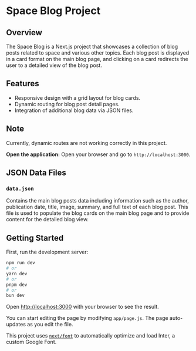 # Space Blog Project

## Overview
The Space Blog is a Next.js project that showcases a collection of blog posts related to space and various other topics. Each blog post is displayed in a card format on the main blog page, and clicking on a card redirects the user to a detailed view of the blog post.

## Features
- Responsive design with a grid layout for blog cards.
- Dynamic routing for blog post detail pages.
- Integration of additional blog data via JSON files.

## Note
Currently, dynamic routes are not working correctly in this project. 

**Open the application:**
    Open your browser and go to `http://localhost:3000`.

## JSON Data Files
### `data.json`
Contains the main blog posts data including information such as the author, publication date, title, image, summary, and full text of each blog post. This file is used to populate the blog cards on the main blog page and to provide content for the detailed blog view.

## Getting Started

First, run the development server:

```bash
npm run dev
# or
yarn dev
# or
pnpm dev
# or
bun dev
```

Open [http://localhost:3000](http://localhost:3000) with your browser to see the result.

You can start editing the page by modifying `app/page.js`. The page auto-updates as you edit the file.

This project uses [`next/font`](https://nextjs.org/docs/basic-features/font-optimization) to automatically optimize and load Inter, a custom Google Font.

